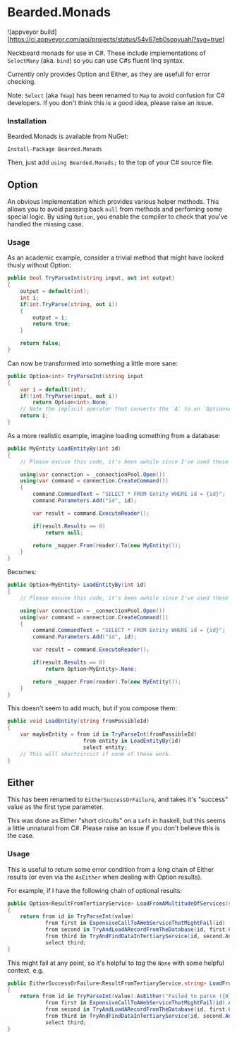 Bearded.Monads
============

![appveyor build][https://ci.appveyor.com/api/projects/status/54v67eb0sooyuahl?svg=true]

Neckbeard monads for use in C#. These include implementations of `SelectMany` (aka. `bind`) so you can use C#s fluent linq syntax.

Currently only provides Option and Either, as they are usefull for error checking.

Note: `Select` (aka `fmap`) has been renamed to `Map` to avoid confusion for C# developers. If you don't think this is a good idea, please raise an issue.

### Installation

Bearded.Monads is available from NuGet:

`Install-Package Bearded.Monads`

Then, just add `using Bearded.Monads;` to the top of your C# source file.

## Option

An obvious implementation which provides various helper methods. This allows you to avoid passing back `null` from methods and perfoming some special logic. By using `Option`, you enable the compiler to check that you've handled the missing case.

### Usage

As an academic example, consider a trivial method that might have looked thusly without Option:

```c#
public bool TryParseInt(string input, out int output)
{
    output = default(int);
    int i;
    if(int.TryParse(string, out i))
    {
        output = i;
        return true;
    }

    return false;
}
```

Can now be transformed into something a little more sane:

```c#
public Option<int> TryParseInt(string input
{
    var i = default(int);
    if(!int.TryParse(input, out i))
        return Option<int>.None;
    // Note the implicit operator that converts the `A` to an `Option<A>`
    return i;
}
```

As a more realistic example, imagine loading something from a database:

```c#
public MyEntity LoadEntityBy(int id)
{
    // Please excuse this code, it's been awhile since I've used these types.

    using(var connection = _connectionPool.Open())
    using(var command = connection.CreateCommand())
    {
        command.CommandText = "SELECT * FROM Entity WHERE id = {id}";
        command.Parameters.Add("id", id);

        var result = command.ExecuteReader();

        if(result.Results == 0)
            return null;

        return _mapper.From(reader).To(new MyEntity());
    }
}
```

Becomes:

```c#
public Option<MyEntity> LoadEntityBy(int id)
{
    // Please excuse this code, it's been awhile since I've used these types.

    using(var connection = _connectionPool.Open())
    using(var command = connection.CreateCommand())
    {
        command.CommandText = "SELECT * FROM Entity WHERE id = {id}";
        command.Parameters.Add("id", id);

        var result = command.ExecuteReader();

        if(result.Results == 0)
            return Option<MyEntity>.None;

        return _mapper.From(reader).To(new MyEntity());
    }
}
```

This doesn't seem to add much, but if you compose them:

```c#
public void LoadEntity(string fromPossibleId)
{
    var maybeEntity = from id in TryParseInt(fromPossibleId)
                        from entity in LoadEntityBy(id)
                        select entity;
    // This will shortcircuit if none of these work.
}
```

## Either

This has been renamed to `EitherSuccessOrFailure`, and takes it's "success" value as the first type parameter.

This was done as Either "short circuits" on a `Left` in haskell, but this seems a little unnatural from C#. Please raise an issue if you don't believe this is the case.

### Usage

This is useful to return some error condition from a long chain of Either results (or even via the `AsEither` when dealing with Option results).

For example, if I have the following chain of optional results:

```c#
public Option<ResultFromTertiaryService> LoadFromAMultitudeOfServices(string value)
{
    return from id in TryParseInt(value)
            from first in ExpensiveCallToAWebServiceThatMightFail(id)
            from second in TryAndLoadARecordFromTheDatabase(id, first.ClientData.SomeField)
            from third in TryAndFindDataInTertiaryService(id, second.AnotherField, first.Some.Other.Context)
            select third;
}
```

This might fail at any point, so it's helpful to *tag* the `None` with some helpful context, e.g.

```c#
public EitherSuccessOrFailure<ResultFromTertiaryService,string> LoadFromAMultitudeOfServices(string value)
{
    return from id in TryParseInt(value).AsEither("Failed to parse ({0}) into an id", value)
            from first in ExpensiveCallToAWebServiceThatMightFail(id).AsEither("Didn't find a value")
            from second in TryAndLoadARecordFromTheDatabase(id, first.ClientData.SomeField).AsEither("Couldn't find {0} in the database", id)
            from third in TryAndFindDataInTertiaryService(id, second.AnotherField, first.Some.Other.Context).AsEither("Failed to load from tertiary source")
            select third;
}
```
